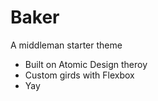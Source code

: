 # Baker
A middleman starter theme
* Built on Atomic Design theroy 
* Custom girds with Flexbox
* Yay
